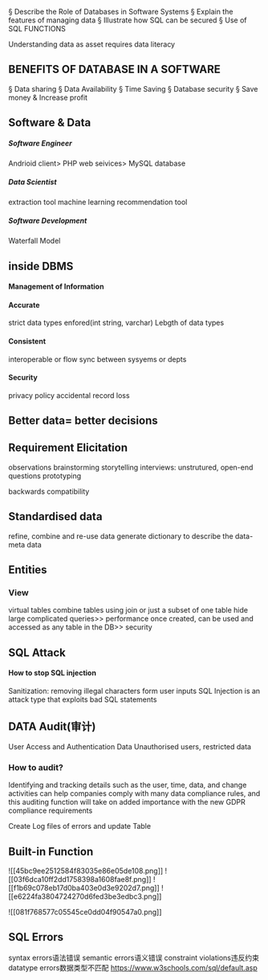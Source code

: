 § Describe the Role of Databases in Software Systems
§ Explain the features of managing data
§ Illustrate how SQL can be secured
§ Use of SQL FUNCTIONS

Understanding data as asset requires data literacy

## BENEFITS OF DATABASE IN A SOFTWARE
§ Data sharing
§ Data Availability
§ Time Saving
§ Database security
§ Save money & Increase profit
## Software & Data
##### Software Engineer
Andrioid client> PHP web seivices> MySQL database
##### Data Scientist
extraction tool 
machine learning 
recommendation tool
##### Software Development
Waterfall Model
## inside DBMS
#### Management of Information
#### Accurate
strict data types enfored(int string, varchar)
Lebgth of data types
#### Consistent
interoperable or flow sync between sysyems or depts
#### Security
privacy policy
accidental record loss
## Better data= better decisions
## Requirement Elicitation
observations
brainstorming storytelling
interviews: unstrutured, open-end questions
prototyping

backwards compatibility
## Standardised data
refine, combine and re-use data
generate dictionary to describe the data-meta data
## Entities
### View
virtual tables
combine tables using join or just a subset of one table
hide large complicated queries>> performance
once created, can be used and accessed as any table in the DB>> security
## SQL Attack
#### How to stop SQL injection
Sanitization: removing illegal characters form user inputs
SQL Injection is an attack type that exploits bad SQL statements
## DATA Audit(审计)
User Access and Authentication
Data Unauthorised users, restricted data
### How to audit?
Identifying and tracking details such as the 
user, time, data, and change activities can 
help companies comply with many data 
compliance rules, and this auditing function 
will take on added importance with the new 
GDPR compliance requirements

Create Log files of errors and update Table
## Built-in Function
![[45bc9ee2512584f83035e86e05de108.png]]
![[03f6dca10ff2dd1758398a1608fae8f.png]]
![[f1b69c078eb17d0ba403e0d3e9202d7.png]]
![[e6224fa3804724270d6fed3be3edbc3.png]]

![[081f768577c05545ce0dd04f90547a0.png]]
## SQL Errors
syntax errors语法错误
semantic errors语义错误
constraint violations违反约束
datatype errors数据类型不匹配
https://www.w3schools.com/sql/default.asp